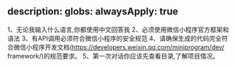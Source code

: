 description: 
globs: 
alwaysApply: true
---
1、无论我输入什么语言,你都使用中文回答我
2、必须使用微信小程序官方框架和语法
3、有API调用必须符合微信小程序的安全规范
4、请确保生成的代码完全符合微信小程序开发文档(https://developers.weixin.qq.com/miniprogram/dev/
framework/)的规范要求。
5、第一次对话你应该先查看目录,了解项目情况。
